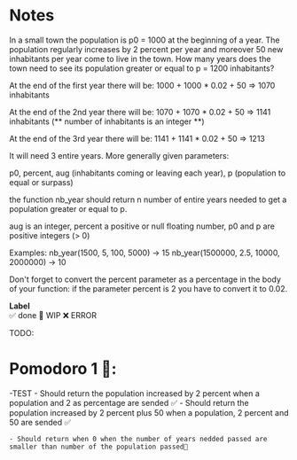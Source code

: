 # Notes

In a small town the population is p0 = 1000 at the beginning of a year. The population regularly increases by 2 percent per year and moreover 50 new inhabitants per year come to live in the town. How many years does the town need to see its population greater or equal to p = 1200 inhabitants?

At the end of the first year there will be: 
1000 + 1000 * 0.02 + 50 => 1070 inhabitants

At the end of the 2nd year there will be: 
1070 + 1070 * 0.02 + 50 => 1141 inhabitants (** number of inhabitants is an integer **)

At the end of the 3rd year there will be:
1141 + 1141 * 0.02 + 50 => 1213

It will need 3 entire years.
More generally given parameters:

p0, percent, aug (inhabitants coming or leaving each year), p (population to equal or surpass)

the function nb_year should return n number of entire years needed to get a population greater or equal to p.

aug is an integer, percent a positive or null floating number, p0 and p are positive integers (> 0)

Examples:
nb_year(1500, 5, 100, 5000) -> 15
nb_year(1500000, 2.5, 10000, 2000000) -> 10

Don't forget to convert the percent parameter as a percentage in the body of your function: if the parameter percent is 2 you have to convert it to 0.02.

**Label**  
✅ done 🚧 WIP ❌ ERROR

TODO:

# Pomodoro 1 🍅:

-TEST
    - Should return the population increased by 2 percent when a population and 2 as percentage are sended ✅
    - Should return the population increased by 2 percent plus 50 when a population, 2 percent and 50 are sended ✅

    - Should return when 0 when the number of years nedded passed are smaller than number of the population passed🚧
